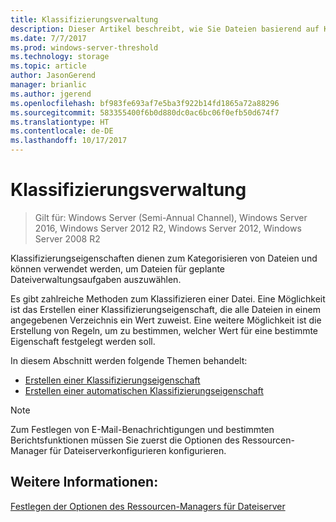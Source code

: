 ```yaml
---
title: Klassifizierungsverwaltung
description: Dieser Artikel beschreibt, wie Sie Dateien basierend auf Klassifizierungseigenschaften kategorisieren
ms.date: 7/7/2017
ms.prod: windows-server-threshold
ms.technology: storage
ms.topic: article
author: JasonGerend
manager: brianlic
ms.author: jgerend
ms.openlocfilehash: bf983fe693af7e5ba3f922b14fd1865a72a88296
ms.sourcegitcommit: 583355400f6b0d880dc0ac6bc06f0efb50d674f7
ms.translationtype: HT
ms.contentlocale: de-DE
ms.lasthandoff: 10/17/2017
---
```

# <a name="classification-management"></a>Klassifizierungsverwaltung

> Gilt für: Windows Server (Semi-Annual Channel), Windows Server 2016, Windows Server 2012 R2, Windows Server 2012, Windows Server 2008 R2

Klassifizierungseigenschaften dienen zum Kategorisieren von Dateien und können verwendet werden, um Dateien für geplante Dateiverwaltungsaufgaben auszuwählen.

Es gibt zahlreiche Methoden zum Klassifizieren einer Datei. Eine Möglichkeit ist das Erstellen einer Klassifizierungseigenschaft, die alle Dateien in einem angegebenen Verzeichnis ein Wert zuweist. Eine weitere Möglichkeit ist die Erstellung von Regeln, um zu bestimmen, welcher Wert für eine bestimmte Eigenschaft festgelegt werden soll.

In diesem Abschnitt werden folgende Themen behandelt:

-   [Erstellen einer Klassifizierungseigenschaft](create-classification-property.md)
-   [Erstellen einer automatischen Klassifizierungseigenschaft](create-automatic-classification-rule.md)


> [!Note]
> Zum Festlegen von E-Mail-Benachrichtigungen und bestimmten Berichtsfunktionen müssen Sie zuerst die Optionen des Ressourcen-Manager für Dateiserverkonfigurieren konfigurieren.


## <a name="see-also"></a>Weitere Informationen:

[Festlegen der Optionen des Ressourcen-Managers für Dateiserver](setting-file-server-resource-manager-options.md)
